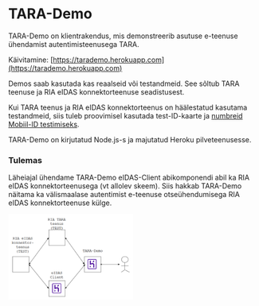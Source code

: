 # TARA-Demo

TARA-Demo on klientrakendus, mis demonstreerib asutuse e-teenuse ühendamist autentimisteenusega TARA.

Käivitamine: [https://tarademo.herokuapp.com](https://tarademo.herokuapp.com)

Demos saab kasutada kas reaalseid või testandmeid. See sõltub TARA teenuse ja RIA eIDAS konnektorteenuse seadistusest. 

Kui TARA teenus ja RIA eIDAS konnektorteenus on häälestatud kasutama testandmeid, siis tuleb proovimisel kasutada test-ID-kaarte ja [numbreid Mobiil-ID testimiseks](https://www.id.ee/?id=36373).

TARA-Demo on kirjutatud Node.js-s ja majutatud Heroku pilveteenusesse.

### Tulemas

Läheiajal ühendame TARA-Demo eIDAS-Client abikomponendi abil ka RIA eIDAS konnektorteenusega (vt allolev skeem). Siis hakkab TARA-Demo näitama ka  välismaalase autentimist e-teenuse otseühendumisega RIA eIDAS konnektorteenuse külge.

<img src='public/img/SKEEM.PNG' style='width:250px;'>


